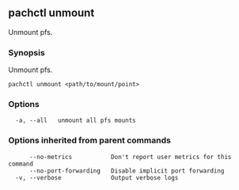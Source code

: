 ## pachctl unmount

Unmount pfs.

### Synopsis


Unmount pfs.

```
pachctl unmount <path/to/mount/point>
```

### Options

```
  -a, --all   unmount all pfs mounts
```

### Options inherited from parent commands

```
      --no-metrics           Don't report user metrics for this command
      --no-port-forwarding   Disable implicit port forwarding
  -v, --verbose              Output verbose logs
```

